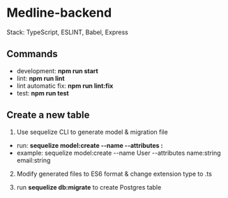 # Medline-backend 
Stack: TypeScript, ESLINT, Babel, Express

## Commands
- development: **npm run start** 
- lint: **npm run lint**
- lint automatic fix: **npm run lint:fix**
- test: **npm run test**

## Create a new table
1. Use sequelize CLI to generate model & migration file

- run: **sequelize model:create --name <model-name> --attributes <attribute-name>:<attribute-type>** 
- example: sequelize model:create --name User --attributes name:string email:string
  
2. Modify generated files to ES6 format & change extension type to .ts

3. run **sequelize db:migrate** to create Postgres table
